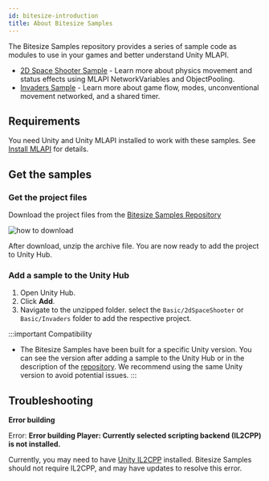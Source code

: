 ```yaml
---
id: bitesize-introduction
title: About Bitesize Samples
---
```


The Bitesize Samples repository provides a series of sample code as modules to use in your games and better understand Unity MLAPI.

* [2D Space Shooter Sample](bitesize-invaders.md) - Learn more about physics movement and status effects using MLAPI NetworkVariables and ObjectPooling.
* [Invaders Sample](bitesize-spaceshooter.md) - Learn more about game flow, modes, unconventional movement networked, and a shared timer.

## Requirements

You need Unity and Unity MLAPI installed to work with these samples. See [Install MLAPI](../migration/installation.md) for details.

## Get the samples

### Get the project files

Download the project files from the [Bitesize Samples Repository](https://github.com/Unity-Technologies/com.unity.multiplayer.samples.bitesize)

![how to download](/img/bitesize/bitesize-download.png)

After download, unzip the archive file. You are now ready to add the project to Unity Hub.

### Add a sample to the Unity Hub

1. Open Unity Hub.
1. Click **Add**.
1. Navigate to the unzipped folder. select the `Basic/2dSpaceShooter` or `Basic/Invaders` folder to add the respective project.

:::important Compatibility
- The Bitesize Samples have been built for a specific Unity version. You can see the version after adding a sample to the Unity Hub or in the description of the [repository](https://github.com/Unity-Technologies/com.unity.multiplayer.samples.bitesize). We recommend using the same Unity version to avoid potential issues.
:::

## Troubleshooting

**Error building**

Error: **Error building Player: Currently selected scripting backend (IL2CPP) is not installed.**

Currently, you may need to have [Unity IL2CPP](https://docs.unity3d.com/Manual/IL2CPP.html) installed. Bitesize Samples should not require IL2CPP, and may have updates to resolve this error.